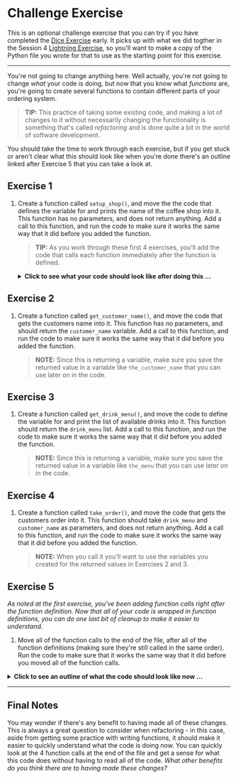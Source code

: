 # Challenge Exercise

This is an optional challenge exercise that you can try if you have completed the [Dice Exercise](./exercise_dice.md) early. It picks up with what we did togther in the Session 4 [Lightning Exercise](../../session4/classroom/lightning_exercises.md), so you'll want to make a copy of the Python file you wrote for that to use as the starting point for this exercise.

---

You're not going to change anything here. Well actually, you're not going to change _what_ your code is doing, but now that you know what _functions_ are, you're going to create several functions to contain different parts of your ordering system.

> **TIP:** This practice of taking some existing code, and making a lot of changes to it without necessarily changing the functionality is something that's called _refactoring_ and is done quite a bit in the world of software development.

You should take the time to work through each exercise, but if you get stuck or aren't clear what this should look like when you're done there's an outline linked after Exercise 5 that you can take a look at.


## Exercise 1

1. Create a function called `setup_shop()`, and move the the code that defines the variable for and prints the name of the coffee shop into it. This function has no parameters, and does not return anything. Add a call to this function, and run the code to make sure it works the same way that it did before you added the function.

    > **TIP:** As you work through these first 4 exercises, you'll add the code that calls each function immediately after the function is defined.

    <details>
    <summary><b>Click to see what your code should look like after doing this ...</b></summary>

    ```python
    # define the function:
    def setup_shop():
        # move the code into the function here

    # call the function
    setup_shop()

    # the rest of your code
    ```
    </details>

## Exercise 2

1. Create a function called `get_customer_name()`, and move the code that gets the customers name into it. This function has no parameters, and should return the `customer_name` variable. Add a call to this function, and run the code to make sure it works the same way that it did before you added the function.
    > **NOTE:** Since this is returning a variable, make sure you save the returned value in a variable like `the_customer_name` that you can use later on in the code.

## Exercise 3

1. Create a function called `get_drink_menu()`, and move the code to define the variable for and print the list of available drinks into it. This function should return the `drink_menu` list. Add a call to this function, and run the code to make sure it works the same way that it did before you added the function.
    > **NOTE:** Since this is returning a variable, make sure you save the returned value in a variable like `the_menu` that you can use later on in the code.

## Exercise 4

1. Create a function called `take_order()`, and move the code that gets the customers order into it. This function should take `drink_menu` and `customer_name` as parameters, and does not return anything. Add a call to this function, and run the code to make sure it works the same way that it did before you added the function.
    > **NOTE:** When you call it you'll want to use the variables you created for the returned values in Exercises 2 and 3.

## Exercise 5

*As noted at the first exercise, you've been adding function calls right after the function definition. Now that all of your code is wrapped in function definitions, you can do one last bit of cleanup to make it easier to understand.*

1. Move all of the function calls to the end of the file, after all of the function definitions (making sure they're still called in the same order). Run the code to make sure that it works the same way that it did before you moved all of the function calls.

<details>
<summary><b>Click to see an outline of what the code should look like now ...</b></summary>

```python
def setup_shop():
    # setup_shop code

def get_customer_name():
    # get_customer_name code

def get_drink_menu():
    # get_drink_menu code

def take_order(drink_menu, customer_name):
    # take_order code

setup_shop()
the_customer_name = get_customer_name()
the_menu = get_drink_menu()
take_order(the_menu, the_customer_name)
```
</details>

---

## Final Notes

You may wonder if there's any benefit to having made all of these changes. This is always a great question to consider when refactoring - in this case, aside from getting some practice with writing functions, it should make it easier to quickly understand what the code is doing now. You can quickly look at the 4 function calls at the end of the file and get a sense for what this code does without having to read all of the code. *What other benefits do you think there are to having made these changes?*
